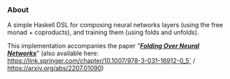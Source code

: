 ### About
A simple Haskell DSL for composing neural networks layers (using the free monad + coproducts), and training them (using folds and unfolds).

This implementation accompanies the paper "[_**Folding Over Neural Networks**_](https://github.com/min-nguyen/folding-neural-nets/blob/main/paper.pdf)" (also available here: https://link.springer.com/chapter/10.1007/978-3-031-16912-0_5` / https://arxiv.org/abs/2207.01090)

